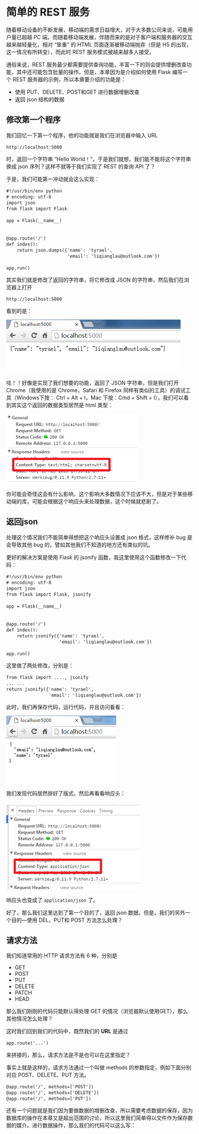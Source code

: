 # 简单的 REST 服务

随着移动设备的不断发展，移动端的需求日益增大，对于大多数公司来说，可能用户量已超越 PC 端。而随着移动端发展，伴随而来的是对于客户端和服务器的交互越来越轻量化，相对 “笨重” 的 HTML 页面逐渐被移动端抛弃（但是 H5 的出现，这一情况有所转变），而此时 REST 服务模式被越来越多人接受。

通俗来说，REST 服务最少都需要提供查询功能，丰富一下的则会提供增删改查功能，其中还可能包含批量的操作。但是，本章因为是介绍如何使用 Flask 编写一个 REST 服务器的示例，所以本章要介绍的功能是：

- 使用 PUT、DELETE、POST和GET 进行数据增删改查
- 返回 json 结构的数据

## 修改第一个程序

我们回忆一下第一个程序，他的功能就是我们在浏览器中输入 URL

	http://localhost:5000

时，返回一个字符串 “Hello World！”，于是我们就想，我们能不能将这个字符串换成 json 序列？这样不就等于我们实现了 REST 的查询 API 了？

于是，我们可能第一冲动就会这么实现：

	#!/usr/bin/env python
	# encoding: utf-8
	import json
	from flask import Flask
	
	app = Flask(__name__)
	
	
	@app.route('/')
	def index():
	    return json.dumps({'name': 'tyrael',
	                       'email': 'liqianglau@outlook.com'})
	
	app.run()

其实我们就是修改了返回的字符串，将它修改成 JSON 的字符串，然后我们在浏览器上打开
	
	http://localhost:5000

看到的是：
	
![](./imgs/chapter003-001.png)

哇！！好像是实现了我们想要的功能，返回了 JSON 字符串，但是我们打开 Chrome（我使用的是 Chrome，Safari 和 Firefox 同样有类似的工具）的调试工具（Windows下按： Ctrl + Alt + I，Mac 下按：Cmd + Shift + I），我们可以看到其实这个返回的数据类型居然是 html 类型：

![](./imgs/chapter003-002.png)

你可能会奇怪这会有什么影响，这个影响大多数情况下应该不大，但是对于某些移动端的库，可能会根据这个响应头来处理数据，这个时候就悲剧了。


## 返回json

处理这个情况我们不能简单得想把这个响应头设置成 json 格式，这样修补 bug 是会导致其他 bug 的，譬如其他我们不知道的地方还有类似的坑。

更好的解决方案是使用 Flask 的 jsonify 函数，我这里使用这个函数修改一下代码：

	#!/usr/bin/env python
	# encoding: utf-8
	import json
	from flask import Flask, jsonify
	
	app = Flask(__name__)
	
	
	@app.route('/')
	def index():
	    return jsonify({'name': 'tyrael',
	                    'email': 'liqianglau@outlook.com'})
	
	app.run()

这里做了两处修改，分别是：

	from flask import ...., jsonify
	... ...
	return jsonify({'name': 'tyrael',
					'email': 'liqianglau@outlook.com'})

此时，我们再保存代码，运行代码，并且访问看看：

![](./imgs/chapter003-003.png)

我们发现代码居然排好了版式，然后再看看响应头：

![](./imgs/chapter003-004.png)

响应头也变成了 `application/json` 了。

好了，那么我们这里达到了第一个目的了，返回 json 数据。但是，我们的另外一个目的—使用 DEL，PUT和 POST 方法怎么处理？


## 请求方法

我们知道常用的 HTTP 请求方法有 6 种，分别是

- GET
- POST
- PUT
- DELETE
- PATCH
- HEAD

那么我们刚刚的代码只能默认得处理 GET 的情况（浏览器默认使用GET），那么其他情况怎么处理？

这时我们回到我们的代码中，既然我们的 **URL** 是通过 
	
	app.route('...')

来拼接的，那么，请求方法是不是也可以在这里指定？

事实上就是这样的，请求方法通过一个叫做 methods 的参数指定，例如下面分别对应 POST、DELETE、PUT 方法。

	@app.route('/', methods=['POST'])
	@app.route('/', methods=['DELETE'])
	@app.route('/', methods=['PUT'])

还有一个问题就是我们因为要做数据的增删改查，所以需要考虑数据的保存，因为数据库的操作在本章又是超出范围的讨论，所以这里我们简单得以文件作为保存数据的媒介。进行数据操作，那么我们的代码可以这么写：

